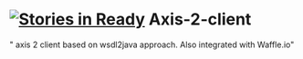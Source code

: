 [![Stories in Ready](https://badge.waffle.io/ahimonas/Axis-2-client.png?label=ready&title=Ready)](https://waffle.io/ahimonas/Axis-2-client)
Axis-2-client
=============

" axis 2 client based on wsdl2java approach. Also integrated with Waffle.io"
